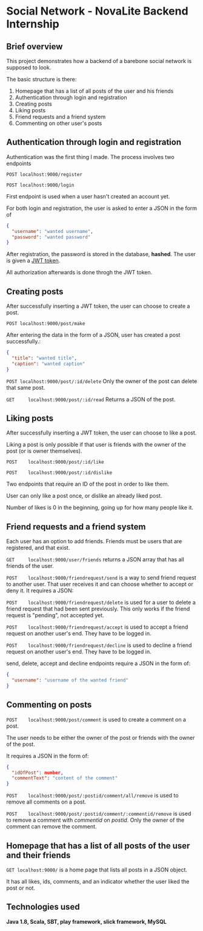 # Social Network - NovaLite Backend Internship

## Brief overview

This project demonstrates how a backend of a barebone social network is supposed to look.

The basic structure is there:
1. Homepage that has a list of all posts of the user and his friends
2. Authentication through login and registration
3. Creating posts
4. Liking posts
5. Friend requests and a friend system
6. Commenting on other user's posts

## Authentication through login and registration
Authentication was the first thing I made. The process involves two endpoints

`POST localhost:9000/register`

`POST localhost:9000/login`

First endpoint is used when a user hasn't created an account yet. 

For both login and registration, the user is asked to enter a JSON in the form of

````json
{
  "username": "wanted username",
  "password": "wanted password"  
}
````

After registration, the password is stored in the database, **hashed**. The user is given a [JWT token](https://en.wikipedia.org/wiki/JSON_Web_Token).

All authorization afterwards is done throgh the JWT token.

## Creating posts
After successfully inserting a JWT token, the user can choose to create a post.

`POST localhost:9000/post/make`

After entering the data in the form of a JSON, user has created a post successfully.:
```json
{
  "title": "wanted title",
  "caption": "wanted caption"  
}
```

`POST localhost:9000/post/:id/delete`
Only the owner of the post can delete that same post.

`GET     localhost:9000/post/:id/read`
Returns a JSON of the post.

## Liking posts
After successfully inserting a JWT token, the user can choose to like a post.

Liking a post is only possible if that user is friends with the owner of the post (or is owner themselves).

`POST    localhost:9000/post/:id/like`

`POST    localhost:9000/post/:id/dislike`

Two endpoints that require an ID of the post in order to like them.

User can only like a post once, or dislike an already liked post.

Number of likes is 0 in the beginning, going up for how many people like it.

## Friend requests and a friend system
Each user has an option to add friends. Friends must be users that are registered, and that exist.

`GET     localhost:9000/user/friends` returns a JSON array that has all friends of the user.

`POST    localhost:9000/friendrequest/send` is a way to send friend request to another user. 
That user receives it and can choose whether to accept or deny it. It requires a JSON:

`POST    localhost:9000/friendrequest/delete` is used for a user to delete a friend request that had been sent previously.
This only works if the friend request is "pending", not accepted yet.

`POST    localhost:9000/friendrequest/accept` is used to accept a friend request on another user's end. 
They have to be logged in.

`POST    localhost:9000/friendrequest/decline` is used to decline a friend request on another user's end.
They have to be logged in.

send, delete, accept and decline endpoints require a JSON in the form of:
```json
{
  "username": "username of the wanted friend"
}
```

## Commenting on posts
`POST    localhost:9000/post/comment` is used to create a comment on a post. 

The user needs to be either the owner of the post or friends with the owner of the post.

It requires a JSON in the form of:
```json
{
  "idOfPost": number,
  "commentText": "content of the comment"
}
```

`POST    localhost:9000/post/:postid/comment/all/remove`
is used to remove all comments on a post.

`POST    localhost:9000/post/:postid/comment/:commentid/remove`
is used to remove a comment with *commentid* on *postid*. Only the owner of the comment can remove the comment.


## Homepage that has a list of all posts of the user and their friends
`GET localhost:9000/` is a home page that lists all posts in a JSON object.

It has all likes, ids, comments, and an indicator whether the user liked the post or not.


## Technologies used
**Java 1.8, Scala, SBT, play framework, slick framework, MySQL**
